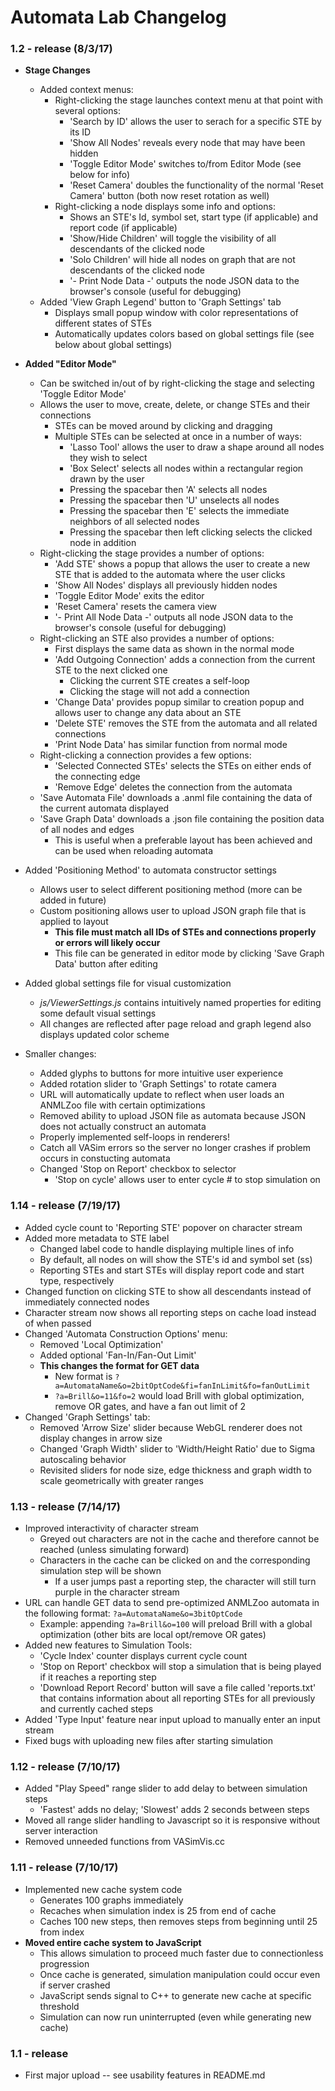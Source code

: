 # Automata Lab Changelog
### 1.2 - release (8/3/17)
- __Stage Changes__
  - Added context menus:
    - Right-clicking the stage launches context menu at that point with several options:
      - 'Search by ID' allows the user to serach for a specific STE by its ID
      - 'Show All Nodes' reveals every node that may have been hidden
      - 'Toggle Editor Mode' switches to/from Editor Mode (see below for info)
      - 'Reset Camera' doubles the functionality of the normal 'Reset Camera' button (both now reset rotation as well)
    - Right-clicking a node displays some info and options:
      - Shows an STE's Id, symbol set, start type (if applicable) and report code (if applicable)
      - 'Show/Hide Children' will toggle the visibility of all descendants of the clicked node
      - 'Solo Children' will hide all nodes on graph that are not descendants of the clicked node
      - '- Print Node Data -' outputs the node JSON data to the browser's console (useful for debugging)
  - Added 'View Graph Legend' button to 'Graph Settings' tab
    - Displays small popup window with color representations of different states of STEs
    - Automatically updates colors based on global settings file (see below about global settings)
- __Added "Editor Mode"__
  - Can be switched in/out of by right-clicking the stage and selecting 'Toggle Editor Mode'
  - Allows the user to move, create, delete, or change STEs and their connections
    - STEs can be moved around by clicking and dragging
    - Multiple STEs can be selected at once in a number of ways:
      - 'Lasso Tool' allows the user to draw a shape around all nodes they wish to select
      - 'Box Select' selects all nodes within a rectangular region drawn by the user
      - Pressing the spacebar then 'A' selects all nodes
      - Pressing the spacebar then 'U' unselects all nodes
      - Pressing the spacebar then 'E' selects the immediate neighbors of all selected nodes
      - Pressing the spacebar then left clicking selects the clicked node in addition
  - Right-clicking the stage provides a number of options:
    - 'Add STE' shows a popup that allows the user to create a new STE that is added to the automata where the user clicks
    - 'Show All Nodes' displays all previously hidden nodes
    - 'Toggle Editor Mode' exits the editor
    - 'Reset Camera' resets the camera view
    - '- Print All Node Data -' outputs all node JSON data to the browser's console (useful for debugging)
  - Right-clicking an STE also provides a number of options:
    - First displays the same data as shown in the normal mode
    - 'Add Outgoing Connection' adds a connection from the current STE to the next clicked one
      - Clicking the current STE creates a self-loop
      - Clicking the stage will not add a connection
    - 'Change Data' provides popup similar to creation popup and allows user to change any data about an STE
    - 'Delete STE' removes the STE from the automata and all related connections
    - 'Print Node Data' has similar function from normal mode
  - Right-clicking a connection provides a few options:
    - 'Selected Connected STEs' selects the STEs on either ends of the connecting edge
    - 'Remove Edge' deletes the connection from the automata
  - 'Save Automata File' downloads a .anml file containing the data of the current automata displayed
  - 'Save Graph Data' downloads a .json file containing the position data of all nodes and edges
    - This is useful when a preferable layout has been achieved and can be used when reloading automata
- Added 'Positioning Method' to automata constructor settings
  - Allows user to select different positioning method (more can be added in future)
  - Custom positioning allows user to upload JSON graph file that is applied to layout
    - __This file must match all IDs of STEs and connections properly or errors will likely occur__
    - This file can be generated in editor mode by clicking 'Save Graph Data' button after editing
- Added global settings file for visual customization
  - *js/ViewerSettings.js* contains intuitively named properties for editing some default visual settings
  - All changes are reflected after page reload and graph legend also displays updated color scheme

- Smaller changes:
  - Added glyphs to buttons for more intuitive user experience
  - Added rotation slider to 'Graph Settings' to rotate camera
  - URL will automatically update to reflect when user loads an ANMLZoo file with certain optimizations
  - Removed ability to upload JSON file as automata because JSON does not actually construct an automata
  - Properly implemented self-loops in renderers!
  - Catch all VASim errors so the server no longer crashes if problem occurs in constucting automata
  - Changed 'Stop on Report' checkbox to selector
    - 'Stop on cycle' allows user to enter cycle # to stop simulation on

### 1.14 - release (7/19/17)
- Added cycle count to 'Reporting STE' popover on character stream
- Added more metadata to STE label
  - Changed label code to handle displaying multiple lines of info
  - By default, all nodes on will show the STE's id and symbol set (ss)
  - Reporting STEs and start STEs will display report code and start type, respectively
- Changed function on clicking STE to show all descendants instead of immediately connected nodes
- Character stream now shows all reporting steps on cache load instead of when passed
- Changed 'Automata Construction Options' menu:
  - Removed 'Local Optimization'
  - Added optional 'Fan-In/Fan-Out Limit'
  - __This changes the format for GET data__
    - New format is `?a=AutomataName&o=2bitOptCode&fi=fanInLimit&fo=fanOutLimit`
    - `?a=Brill&o=11&fo=2` would load Brill with global optimization, remove OR gates, and have a fan out limit of 2
- Changed 'Graph Settings' tab:
  - Removed 'Arrow Size' slider because WebGL renderer does not display changes in arrow size
  - Changed 'Graph Width' slider to 'Width/Height Ratio' due to Sigma autoscaling behavior
  - Revisited sliders for node size, edge thickness and graph width to scale geometrically with greater ranges

### 1.13 - release (7/14/17)
- Improved interactivity of character stream
  - Greyed out characters are not in the cache and therefore cannot be reached (unless simulating forward)
  - Characters in the cache can be clicked on and the corresponding simulation step will be shown
    - If a user jumps past a reporting step, the character will still turn purple in the character stream
- URL can handle GET data to send pre-optimized ANMLZoo automata in the following format: `?a=AutomataName&o=3bitOptCode`
  - Example: appending `?a=Brill&o=100` will preload Brill with a global optimization (other bits are local opt/remove OR gates)
- Added new features to Simulation Tools:
  - 'Cycle Index' counter displays current cycle count
  - 'Stop on Report' checkbox will stop a simulation that is being played if it reaches a reporting step
  - 'Download Report Record' button will save a file called 'reports.txt' that contains information about all reporting STEs for all previously and currently cached steps
- Added 'Type Input' feature near input upload to manually enter an input stream
- Fixed bugs with uploading new files after starting simulation
	
### 1.12 - release (7/10/17)
- Added "Play Speed" range slider to add delay to between simulation steps
  - 'Fastest' adds no delay; 'Slowest' adds 2 seconds between steps
- Moved all range slider handling to Javascript so it is responsive without server interaction
- Removed unneeded functions from VASimVis.cc

### 1.11 - release (7/10/17)
- Implemented new cache system code
  - Generates 100 graphs immediately
  - Recaches when simulation index is 25 from end of cache
  - Caches 100 new steps, then removes steps from beginning until 25 from index
- __Moved entire cache system to JavaScript__
  - This allows simulation to proceed much faster due to connectionless progression
  - Once cache is generated, simulation manipulation could occur even if server crashed
  - JavaScript sends signal to C++ to generate new cache at specific threshold 
  - Simulation can now run uninterrupted (even while generating new cache) 
	
### 1.1 - release
- First major upload -- see usability features in README.md
